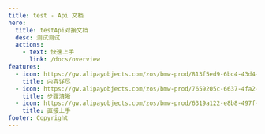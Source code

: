 ```yaml
---
title: test - Api 文档
hero:
  title: testApi对接文档
  desc: 测试测试
  actions:
    - text: 快速上手
      link: /docs/overview
features:
  - icon: https://gw.alipayobjects.com/zos/bmw-prod/813f5ed9-6bc4-43d4-9f74-ec81ecf35733/k7htg6n4_w144_h144.png
    title: 内容详尽
  - icon: https://gw.alipayobjects.com/zos/bmw-prod/7659205c-6637-4fa2-8529-d32e5818304b/k7htflfb_w144_h144.png
    title: 步骤清晰
  - icon: https://gw.alipayobjects.com/zos/bmw-prod/6319a122-e8b8-497f-9b45-37cfbe77edaa/k7htfx7t_w144_h144.png
    title: 直接上手
footer: Copyright
---
```


<!-- ## 轻松上手 -->

<!-- ## 开发团队 -->

<!-- ## 👥 反馈与共建 -->
